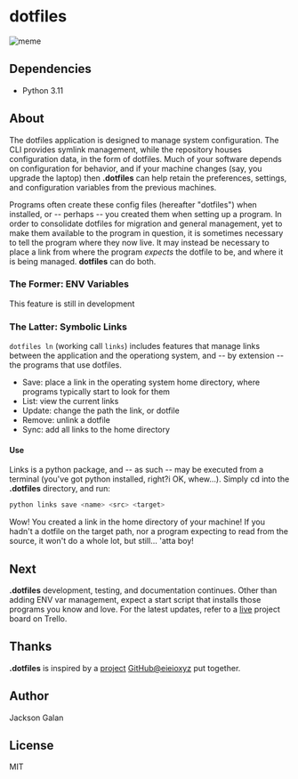 # dotfiles
![meme](https://i.imgflip.com/6zg56m.jpg)
## Dependencies 
- Python 3.11

## About
The dotfiles application is designed to manage system configuration.
The CLI provides symlink management, while the repository houses configuration data, in the form of dotfiles.
Much of your software depends on configuration for behavior, and if your machine changes (say, you upgrade the laptop) then __.dotfiles__ can help retain the preferences, settings, and configuration variables from the previous machines.

Programs often create these config files (hereafter "dotfiles") when installed, or -- perhaps -- you created them when setting up a program. In order to consolidate dotfiles for migration and general management, yet to make them available to the program in question, it is sometimes necessary to tell the program where they now live. It may instead be necessary to place a link from where the program _expects_ the dotfile to be, and where it is being managed. __dotfiles__ can do both.

### The Former: ENV Variables
This feature is still in development

### The Latter: Symbolic Links
`dotfiles ln` (working call `links`) includes features that manage links between the application and the operationg system, and -- by extension -- the programs that use dotfiles.
- Save: place a link in the operating system home directory, where programs typically start to look for them
- List: view the current links
- Update: change the path the link, or dotfile
- Remove: unlink a dotfile
- Sync: add all links to the home directory

#### Use
Links is a python package, and -- as such -- may be executed from a terminal (you've got python installed, right?i OK, whew...). Simply cd into the __.dotfiles__ directory, and run:
```zsh
python links save <name> <src> <target>
```
Wow! You created a link in the home directory of your machine! If you hadn't a dotfile on the target path, nor a program expecting to read from the source, it won't do a whole lot, but still... 'atta boy!

## Next
__.dotfiles__ development, testing, and documentation continues. Other than adding ENV var management, expect a start script that installs those programs you know and love. For the latest updates, refer to a [live](https://trello.com/b/a06gi7q0/dotfile) project board on Trello.

## Thanks
__.dotfiles__ is inspired by a [project](https://github.com/eieioxyz/dotfiles_maco) [GitHub@eieioxyz](https://github.com/eieioxyz) put together.

## Author
Jackson Galan

## License
MIT
